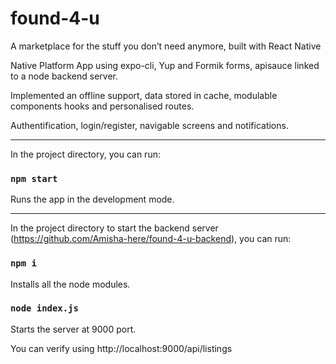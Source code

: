 # found-4-u
A marketplace for the stuff you don’t need anymore, built with React Native

Native Platform App using expo-cli, Yup and Formik forms, apisauce linked to a node backend server.

Implemented an offline support, data stored in cache, modulable components hooks and personalised routes.

Authentification, login/register, navigable screens and notifications.

-----------------------------------------------

In the project directory, you can run:

### `npm start`

Runs the app in the development mode.<br />

-----------------------------------------------

In the project directory to start the backend server (https://github.com/Amisha-here/found-4-u-backend), you can run:

### `npm i`

Installs all the node modules.<br />

### `node index.js`

Starts the server at 9000 port.<br />

You can verify using http://localhost:9000/api/listings <br />
